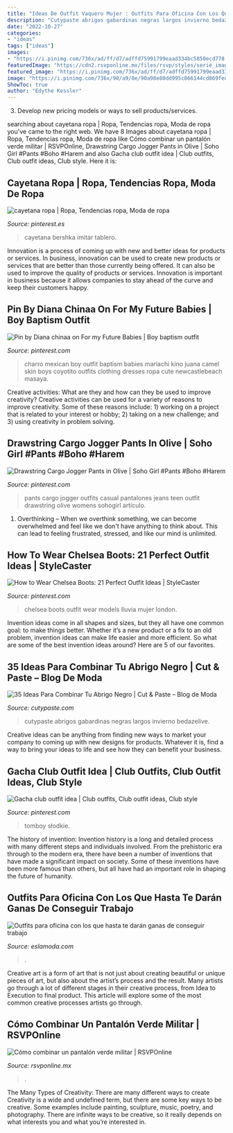 ```yaml
---
title: "Ideas De Outfit Vaquero Mujer : Outfits Para Oficina Con Los Que Hasta Te Darán Ganas De Conseguir Trabajo"
description: "Cutypaste abrigos gabardinas negras largos invierno bedazelive"
date: "2022-10-27"
categories:
- "ideas"
tags: ["ideas"]
images:
- "https://i.pinimg.com/736x/ad/ff/d7/adffd75991799eaad334bc5850ecd778.jpg"
featuredImage: "https://cdn2.rsvponline.mx/files/rsvp/styles/serie_image_logo/public/images/galleries/2018/th_pantalon-verde3.jpg"
featured_image: "https://i.pinimg.com/736x/ad/ff/d7/adffd75991799eaad334bc5850ecd778.jpg"
image: "https://i.pinimg.com/736x/90/a9/8e/90a98e80dd995c866144cd869fed3c59.jpg"
ShowToc: true
author: "Edythe Kessler"
---
```



3. Develop new pricing models or ways to sell products/services.

	

		
searching about cayetana ropa | Ropa, Tendencias ropa, Moda de ropa you've came to the right web. We have 8 Images about cayetana ropa | Ropa, Tendencias ropa, Moda de ropa like Cómo combinar un pantalón verde militar | RSVPOnline, Drawstring Cargo Jogger Pants in Olive | Soho Girl #Pants #Boho #Harem and also Gacha club outfit idea | Club outfits, Club outfit ideas, Club style. Here it is:
		
    
## Cayetana Ropa | Ropa, Tendencias Ropa, Moda De Ropa

<img loading=lazy src="https://i.pinimg.com/736x/90/a9/8e/90a98e80dd995c866144cd869fed3c59.jpg" onerror="this.onerror=null;this.src='https://tse2.mm.bing.net/th?id=OIP.rcrWwzJrTRelVHW3pHU9CgHaJE&amp;pid=15.1';" alt="cayetana ropa | Ropa, Tendencias ropa, Moda de ropa">

_Source: pinterest.es_

>cayetana bershka imitar tablero. 

	

Innovation is a process of coming up with new and better ideas for products or services. In business, innovation can be used to create new products or services that are better than those currently being offered. It can also be used to improve the quality of products or services. Innovation is important in business because it allows companies to stay ahead of the curve and keep their customers happy.

    
## Pin By Diana Chinaa On For My Future Babies | Boy Baptism Outfit

<img loading=lazy src="https://i.pinimg.com/736x/28/f0/54/28f054ffea9e6386f39cc1047358aa06--mexican-babies-mexican-baby-boy.jpg" onerror="this.onerror=null;this.src='https://tse3.mm.bing.net/th?id=OIP.yzzWf3JZqjfz86XjB_zc-AHaHc&amp;pid=15.1';" alt="Pin by Diana chinaa on For my Future Babies | Boy baptism outfit">

_Source: pinterest.com_

>charro mexican boy outfit baptism babies mariachi kino juana camel skin boys coyotito outfits clothing dresses ropa cute newcastlebeach masaya. 

	

Creative activities: What are they and how can they be used to improve creativity?
Creative activities can be used for a variety of reasons to improve creativity. Some of these reasons include: 1) working on a project that is related to your interest or hobby; 2) taking on a new challenge; and 3) using creativity in problem solving.

    
## Drawstring Cargo Jogger Pants In Olive | Soho Girl #Pants #Boho #Harem

<img loading=lazy src="https://i.pinimg.com/736x/ad/ff/d7/adffd75991799eaad334bc5850ecd778.jpg" onerror="this.onerror=null;this.src='https://tse4.mm.bing.net/th?id=OIP.gOQrr8lDjaKD_4ij2lTflgAAAA&amp;pid=15.1';" alt="Drawstring Cargo Jogger Pants in Olive | Soho Girl #Pants #Boho #Harem">

_Source: pinterest.com_

>pants cargo jogger outfits casual pantalones jeans teen outfit drawstring olive womens sohogirl artículo. 

	

1) Overthinking – When we overthink something, we can become overwhelmed and feel like we don't have anything to think about. This can lead to feeling frustrated, stressed, and like our mind is unlimited.

    
## How To Wear Chelsea Boots: 21 Perfect Outfit Ideas | StyleCaster

<img loading=lazy src="https://i.pinimg.com/736x/2c/ff/4b/2cff4bd673831ab7b5af32f4228a5aa8--london-models-models-off-duty.jpg" onerror="this.onerror=null;this.src='https://tse3.mm.bing.net/th?id=OIP.K8cNs9WFKT3MetOmpxSWUgHaK7&amp;pid=15.1';" alt="How to Wear Chelsea Boots: 21 Perfect Outfit Ideas | StyleCaster">

_Source: pinterest.com_

>chelsea boots outfit wear models lluvia mujer london. 

	

Invention ideas come in all shapes and sizes, but they all have one common goal: to make things better. Whether it’s a new product or a fix to an old problem, invention ideas can make life easier and more efficient. So what are some of the best invention ideas around? Here are 5 of our favorites.

    
## 35 Ideas Para Combinar Tu Abrigo Negro | Cut &amp; Paste – Blog De Moda

<img loading=lazy src="http://www.cutypaste.com/wp-content/uploads/2016/06/c02f7627f33f9aa48dce0448f3910580.jpg" onerror="this.onerror=null;this.src='https://tse1.mm.bing.net/th?id=OIP.cm8idSrhW3pP2D5vaEQPBwHaLE&amp;pid=15.1';" alt="35 Ideas Para Combinar Tu Abrigo Negro | Cut &amp; Paste – Blog de Moda">

_Source: cutypaste.com_

>cutypaste abrigos gabardinas negras largos invierno bedazelive. 

	

Creative ideas can be anything from finding new ways to market your company to coming up with new designs for products. Whatever it is, find a way to bring your ideas to life and see how they can benefit your business.

    
## Gacha Club Outfit Idea | Club Outfits, Club Outfit Ideas, Club Style

<img loading=lazy src="https://i.pinimg.com/736x/d3/8f/1c/d38f1c4a63e6a79c7dc4b20773fa56cb.jpg" onerror="this.onerror=null;this.src='https://tse2.mm.bing.net/th?id=OIP.znwl6bhjal7rB3Xy0ivg8wHaHU&amp;pid=15.1';" alt="Gacha club outfit idea | Club outfits, Club outfit ideas, Club style">

_Source: pinterest.com_

>tomboy słodkie. 

	

The history of invention:
Invention history is a long and detailed process with many different steps and individuals involved. From the prehistoric era through to the modern era, there have been a number of inventions that have made a significant impact on society. Some of these inventions have been more famous than others, but all have had an important role in shaping the future of humanity.

    
## Outfits Para Oficina Con Los Que Hasta Te Darán Ganas De Conseguir Trabajo

<img loading=lazy src="http://eslamoda.com/wp-content/uploads/sites/2/2016/09/outfit-lindo-para-trabajar.jpg" onerror="this.onerror=null;this.src='https://tse4.mm.bing.net/th?id=OIP.roAdT9xATzYcuyYYjRl5kAHaLG&amp;pid=15.1';" alt="Outfits para oficina con los que hasta te darán ganas de conseguir trabajo">

_Source: eslamoda.com_

>. 

	

Creative art is a form of art that is not just about creating beautiful or unique pieces of art, but also about the artist’s process and the result. Many artists go through a lot of different stages in their creative process, from Idea to Execution to final product. This article will explore some of the most common creative processes artists go through.

    
## Cómo Combinar Un Pantalón Verde Militar | RSVPOnline

<img loading=lazy src="https://cdn2.rsvponline.mx/files/rsvp/styles/serie_image_logo/public/images/galleries/2018/th_pantalon-verde3.jpg" onerror="this.onerror=null;this.src='https://tse4.mm.bing.net/th?id=OIP.at1-6LXa07mZOE6ioLFBEQHaK2&amp;pid=15.1';" alt="Cómo combinar un pantalón verde militar | RSVPOnline">

_Source: rsvponline.mx_

>. 

	

The Many Types of Creativity: There are many different ways to create
Creativity is a wide and undefined term, but there are some key ways to be creative. Some examples include painting, sculpture, music, poetry, and photography. There are infinite ways to be creative, so it really depends on what interests you and what you’re interested in.

